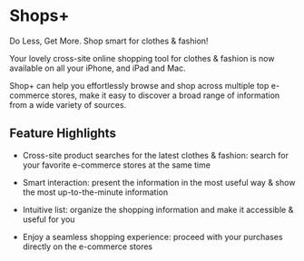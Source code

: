 # Shops+

Do Less, Get More. Shop smart for clothes & fashion! 

Your lovely cross-site online shopping tool for clothes & fashion is now available on all your iPhone, and iPad and Mac.

Shop+ can help you effortlessly browse and shop across multiple top e-commerce stores, make it easy to discover a broad range of information from a wide variety of sources. 

## Feature Highlights

* Cross-site product searches for the latest clothes & fashion: search for your favorite e-commerce stores at the same time 

* Smart interaction: present the information in the most useful way & show the most up-to-the-minute information

* Intuitive list: organize the shopping information and make it accessible & useful for you

* Enjoy a seamless shopping experience: proceed with your purchases directly on the e-commerce stores

